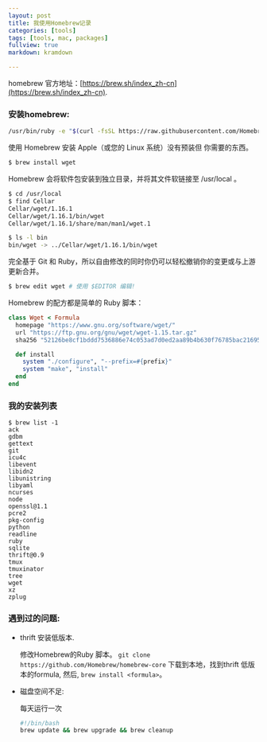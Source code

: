 ```yaml
---
layout: post
title: 我使用Homebrew记录
categories: [tools]
tags: [tools, mac, packages]
fullview: true
markdown: kramdown

---
```


homebrew 官方地址：[https://brew.sh/index_zh-cn](https://brew.sh/index_zh-cn).


### 安装homebrew:

```sh
/usr/bin/ruby -e "$(curl -fsSL https://raw.githubusercontent.com/Homebrew/install/master/install)"
```

使用 Homebrew 安装 Apple（或您的 Linux 系统）没有预装但 你需要的东西。

```sh
$ brew install wget
```

Homebrew 会将软件包安装到独立目录，并将其文件软链接至 /usr/local 。

```sh
$ cd /usr/local
$ find Cellar
Cellar/wget/1.16.1
Cellar/wget/1.16.1/bin/wget
Cellar/wget/1.16.1/share/man/man1/wget.1

$ ls -l bin
bin/wget -> ../Cellar/wget/1.16.1/bin/wget
```

完全基于 Git 和 Ruby，所以自由修改的同时你仍可以轻松撤销你的变更或与上游更新合并。

```sh
$ brew edit wget # 使用 $EDITOR 编辑!

```

Homebrew 的配方都是简单的 Ruby 脚本：


```ruby
class Wget < Formula
  homepage "https://www.gnu.org/software/wget/"
  url "https://ftp.gnu.org/gnu/wget/wget-1.15.tar.gz"
  sha256 "52126be8cf1bddd7536886e74c053ad7d0ed2aa89b4b630f76785bac21695fcd"

  def install
    system "./configure", "--prefix=#{prefix}"
    system "make", "install"
  end
end
```

### 我的安装列表

```
$ brew list -1
ack
gdbm
gettext
git
icu4c
libevent
libidn2
libunistring
libyaml
ncurses
node
openssl@1.1
pcre2
pkg-config
python
readline
ruby
sqlite
thrift@0.9
tmux
tmuxinator
tree
wget
xz
zplug

```

### 遇到过的问题:

* thrift 安装低版本.

  修改Homebrew的Ruby 脚本。 `git clone https://github.com/Homebrew/homebrew-core` 下载到本地，找到thrift 低版本的formula, 然后, `brew install <formula>`。

*  磁盘空间不足:

    每天运行一次
    ```sh
    #!/bin/bash
    brew update && brew upgrade && brew cleanup
    ```
